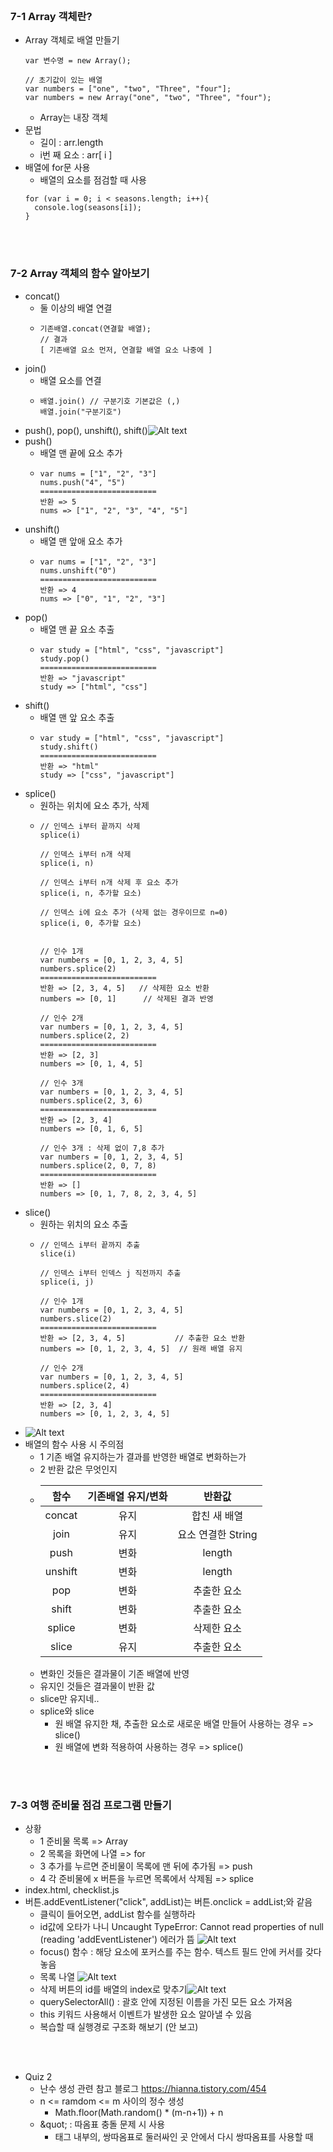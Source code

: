 <br/>

### 7-1 Array 객체란?
- Array 객체로 배열 만들기
  ```
  var 변수명 = new Array();

  // 초기값이 있는 배열
  var numbers = ["one", "two", "Three", "four"];
  var numbers = new Array("one", "two", "Three", "four");
  ```
  - Array는 내장 객체
- 문법
  - 길이 : arr.length
  - i번 째 요소 : arr[ i ]
- 배열에 for문 사용
  - 배열의 요소를 점검할 때 사용
  ```
  for (var i = 0; i < seasons.length; i++){
    console.log(seasons[i]);
  }
  ```

<br/>
<br/>

### 7-2 Array 객체의 함수 알아보기
- concat()
  - 둘 이상의 배열 연결
  - ```
    기존배열.concat(연결할 배열);
    // 결과
    [ 기존배열 요소 먼저, 연결할 배열 요소 나중에 ]
    ```
- join()
  - 배열 요소를 연결
  - ```
    배열.join() // 구분기호 기본값은 (,)   
    배열.join("구분기호")    
    ```
- push(), pop(), unshift(), shift()![Alt text](image.png)
- push()
  - 배열 맨 끝에 요소 추가
  - ```
    var nums = ["1", "2", "3"]
    nums.push("4", "5")
    ==========================
    반환 => 5
    nums => ["1", "2", "3", "4", "5"]
    ```
- unshift()
  - 배열 맨 앞애 요소 추가
  - ```
    var nums = ["1", "2", "3"]
    nums.unshift("0")
    ==========================
    반환 => 4
    nums => ["0", "1", "2", "3"]
    ```
- pop()
  - 배열 맨 끝 요소 추출
  - ```
    var study = ["html", "css", "javascript"]
    study.pop()
    ==========================
    반환 => "javascript"
    study => ["html", "css"]
    ```
- shift()
  - 배열 맨 앞 요소 추출
  - ```
    var study = ["html", "css", "javascript"]
    study.shift()
    ==========================
    반환 => "html"
    study => ["css", "javascript"]
    ```
- splice()
  - 원하는 위치에 요소 추가, 삭제
  - ```
    // 인덱스 i부터 끝까지 삭제
    splice(i)

    // 인덱스 i부터 n개 삭제
    splice(i, n)

    // 인덱스 i부터 n개 삭제 후 요소 추가
    splice(i, n, 추가할 요소)

    // 인덱스 i에 요소 추가 (삭제 없는 경우이므로 n=0)
    splice(i, 0, 추가할 요소)
    

    // 인수 1개
    var numbers = [0, 1, 2, 3, 4, 5]
    numbers.splice(2)
    ==========================
    반환 => [2, 3, 4, 5]   // 삭제한 요소 반환 
    numbers => [0, 1]      // 삭제된 결과 반영

    // 인수 2개
    var numbers = [0, 1, 2, 3, 4, 5]
    numbers.splice(2, 2)
    ==========================
    반환 => [2, 3]
    numbers => [0, 1, 4, 5]

    // 인수 3개
    var numbers = [0, 1, 2, 3, 4, 5]
    numbers.splice(2, 3, 6)
    ==========================
    반환 => [2, 3, 4]
    numbers => [0, 1, 6, 5]

    // 인수 3개 : 삭제 없이 7,8 추가
    var numbers = [0, 1, 2, 3, 4, 5]
    numbers.splice(2, 0, 7, 8)
    ==========================
    반환 => []
    numbers => [0, 1, 7, 8, 2, 3, 4, 5]
    ```
- slice()
  - 원하는 위치의 요소 추출
  - ```
    // 인덱스 i부터 끝까지 추출
    slice(i)

    // 인덱스 i부터 인덱스 j 직전까지 추출
    splice(i, j)

    // 인수 1개
    var numbers = [0, 1, 2, 3, 4, 5]
    numbers.slice(2)
    ==========================
    반환 => [2, 3, 4, 5]           // 추출한 요소 반환
    numbers => [0, 1, 2, 3, 4, 5]  // 원래 배열 유지

    // 인수 2개
    var numbers = [0, 1, 2, 3, 4, 5]
    numbers.splice(2, 4)
    ==========================
    반환 => [2, 3, 4]
    numbers => [0, 1, 2, 3, 4, 5]

    ```
- ![Alt text](image-1.png)
- 배열의 함수 사용 시 주의점
  -  1 기존 배열 유지하는가 결과를 반영한 배열로 변화하는가
  -  2 반환 값은 무엇인지
  - |함수|기존배열 유지/변화|반환값|
    |:---:|:---:|:---:|
    |concat|유지|합친 새 배열|
    |join|유지|요소 연결한 String|
    |push|변화|length|
    |unshift|변화|length|
    |pop|변화|추출한 요소|
    |shift|변화|추출한 요소|
    |splice|변화|삭제한 요소|
    |slice|유지|추출한 요소|
  - 변화인 것들은 결과물이 기존 배열에 반영
  - 유지인 것들은 결과물이 반환 값
  - slice만 유지네..
  - splice와 slice
    - 원 배열 유지한 채, 추출한 요소로 새로운 배열 만들어 사용하는 경우 => slice()
    - 원 배열에 변화 적용하여 사용하는 경우 => splice()

<br/>
<br/>

### 7-3 여행 준비물 점검 프로그램 만들기
- 상황
  - 1 준비물 목록 => Array
  - 2 목록을 화면에 나열 => for
  - 3 추가를 누르면 준비물이 목록에 맨 뒤에 추가됨 => push
  - 4 각 준비물에 x 버튼을 누르면 목록에서 삭제됨 => splice
- index.html, checklist.js
- 버튼.addEventListener("click", addList)는 버튼.onclick = addList;와 같음
  - 클릭이 들어오면, addList 함수를 실행하라
  - id값에 오타가 나니 Uncaught TypeError: Cannot read properties of null (reading 'addEventListener') 에러가 뜸 ![Alt text](image-2.png)
  - focus() 함수 : 해당 요소에 포커스를 주는 함수. 텍스트 필드 안에 커서를 갖다 놓음
  - 목록 나열 ![Alt text](image-3.png)
  - 삭제 버튼의 id를 배열의 index로 맞추기![Alt text](image-4.png)
  - querySelectorAll() : 괄호 안에 지정된 이름을 가진 모든 요소 가져옴
  - this 키워드 사용해서 이벤트가 발생한 요소 알아낼 수 있음
  - 복습할 때 실행경로 구조화 해보기 (안 보고)

<br/>
<br/>

- Quiz 2
  - 난수 생성 관련 참고 블로그 https://hianna.tistory.com/454
  - n <= ramdom <= m 사이의 정수 생성
    - Math.floor(Math.random() * (m-n+1)) + n
  - \&quot; : 따옴표 충돌 문제 시 사용
    - 태그 내부의, 쌍따옴표로 둘러싸인 곳 안에서 다시 쌍따옴표를 사용할 때
